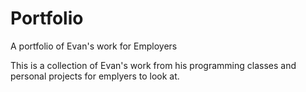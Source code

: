 # Portfolio
A portfolio of Evan's work for Employers

This is a collection of Evan's work from his programming classes and personal projects for emplyers to look at.
